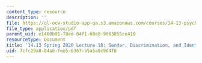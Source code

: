 ```yaml
---
content_type: resource
description: ''
file: https://ol-ocw-studio-app-qa.s3.amazonaws.com/courses/14-13-psychology-and-economics-spring-2020/7cfc29a884a8fee56367b5a5a8c964f8_MIT14_13S20_lec18.pdf
file_type: application/pdf
parent_uid: e1460b91-78ed-04f1-60e8-9963055ce410
resourcetype: Document
title: '14.13 Spring 2020 Lecture 18: Gender, Discrimination, and Identity'
uid: 7cfc29a8-84a8-fee5-6367-b5a5a8c964f8
---
```

